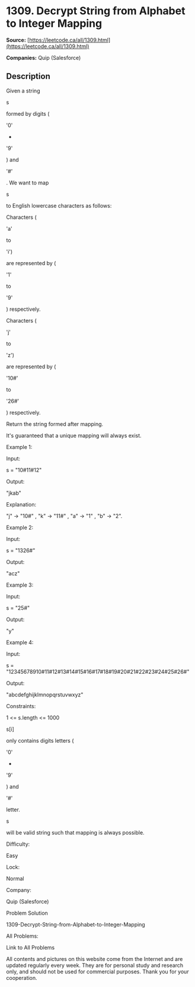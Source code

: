 # 1309. Decrypt String from Alphabet to Integer Mapping

**Source:** [https://leetcode.ca/all/1309.html](https://leetcode.ca/all/1309.html)

**Companies:** Quip (Salesforce)

## Description

Given a string

s

formed by digits (

'0'

-

'9'

) and

'#'

. We want to map

s

to English lowercase
            characters as follows:

Characters (

'a'

to

'i')

are represented by (

'1'

to

'9'

) respectively.

Characters (

'j'

to

'z')

are represented by (

'10#'

to

'26#'

) respectively.

Return the string formed after mapping.

It's guaranteed that a unique mapping will always exist.

Example 1:

Input:

s = "10#11#12"

Output:

"jkab"

Explanation:

"j" -> "10#" , "k" -> "11#" , "a" -> "1" , "b" -> "2".

Example 2:

Input:

s = "1326#"

Output:

"acz"

Example 3:

Input:

s = "25#"

Output:

"y"

Example 4:

Input:

s = "12345678910#11#12#13#14#15#16#17#18#19#20#21#22#23#24#25#26#"

Output:

"abcdefghijklmnopqrstuvwxyz"

Constraints:

1 <= s.length <= 1000

s[i]

only contains digits letters
                    (

'0'

-

'9'

) and

'#'

letter.

s

will be valid string such that mapping is always possible.

Difficulty:

Easy

Lock:

Normal

Company:

Quip (Salesforce)

Problem Solution

1309-Decrypt-String-from-Alphabet-to-Integer-Mapping

All Problems:

Link to All Problems

All contents and pictures on this website come from the Internet and are updated regularly every week. They are for personal study and research only, and should not be used for commercial purposes. Thank you for your cooperation.

